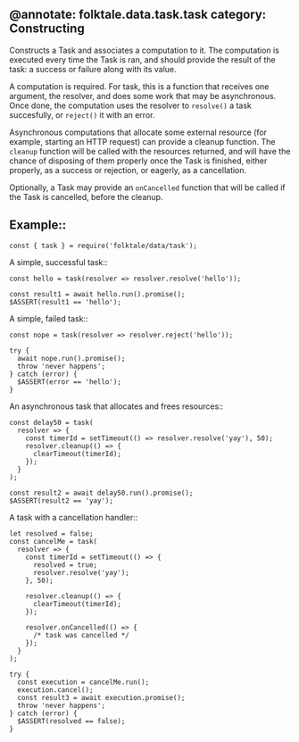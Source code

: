 @annotate: folktale.data.task.task
category: Constructing
---

Constructs a Task and associates a computation to it. The computation is executed every time the Task is ran, and should provide the result of the task: a success or failure along with its value.

A computation is required. For task, this is a function that receives one argument, the resolver, and does some work that may be asynchronous. Once done, the computation uses the resolver to `resolve()` a task succesfully, or `reject()` it with an error.

Asynchronous computations that allocate some external resource (for example, starting an HTTP request) can provide a cleanup function. The `cleanup` function will be called with the resources returned, and will have the chance of disposing of them properly once the Task is finished, either properly, as a success or rejection, or eagerly, as a cancellation.

Optionally, a Task may provide an `onCancelled` function that will be called if the Task is cancelled, before the cleanup.


## Example::

    const { task } = require('folktale/data/task');
    
A simple, successful task::

    const hello = task(resolver => resolver.resolve('hello'));
    
    const result1 = await hello.run().promise();
    $ASSERT(result1 == 'hello');
    
A simple, failed task::

    const nope = task(resolver => resolver.reject('hello'));
    
    try {
      await nope.run().promise();
      throw 'never happens';
    } catch (error) {
      $ASSERT(error == 'hello');
    }
    
An asynchronous task that allocates and frees resources::

    const delay50 = task(
      resolver => {
        const timerId = setTimeout(() => resolver.resolve('yay'), 50);
        resolver.cleanup(() => {
          clearTimeout(timerId);
        });
      }
    );
    
    const result2 = await delay50.run().promise();
    $ASSERT(result2 == 'yay');
    
A task with a cancellation handler::

    let resolved = false;
    const cancelMe = task(
      resolver => {
        const timerId = setTimeout(() => {
          resolved = true;
          resolver.resolve('yay');
        }, 50);

        resolver.cleanup(() => {
          clearTimeout(timerId);
        });

        resolver.onCancelled(() => {
          /* task was cancelled */
        });
      }
    );
    
    try {
      const execution = cancelMe.run();
      execution.cancel();
      const result3 = await execution.promise();
      throw 'never happens';
    } catch (error) {
      $ASSERT(resolved == false);
    }

